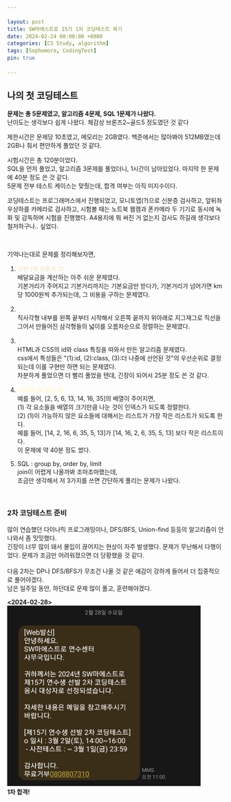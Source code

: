 ```yaml
---

layout: post
title: SW마에스트로 15기 1차 코딩테스트 복기
date: 2024-02-24 00:00:00 +0800
categories: [CS Study, algorithm]
tags: [Sophomore, CodingTest]
pin: true

---
```


## 나의 첫 코딩테스트
**문제는 총 5문제였고, 알고리즘 4문제, SQL 1문제가 나왔다.**  
난이도는 생각보다 쉽게 나왔다. 체감상 브론즈2~골드5 정도였던 것 같다

제한시간은 문제당 10초였고, 메모리는 2GB였다. 백준에서는 많아봐야 512MB였는데 2GB나 줘서 편안하게 풀었던 것 같다.

시험시간은 총 120분이었다.  
SQL을 먼저 풀었고, 알고리즘 3문제를 풀었더니, 1시간이 남아있었다. 마지막 한 문제에 40분 정도 쓴 것 같다.  
5문제 전부 테스트 케이스는 맞췄는데, 합격 여부는 아직 미지수이다.  

코딩테스트는 프로그래머스에서 진행되었고, 모니토앱(?)으로 신분증 검사하고, 앞뒤좌우상하를 카메라로 검사하고, 시험볼 때는 노트북 웹캠과 폰카메라 두 기기로 동시에 녹화 및 감독하며 시험을 진행했다. A4용지에 뭐 써진 거 없는지 검사도 하길래 생각보다 철저하구나.. 싶었다.

<br>

기억나는대로 문제를 정리해보자면,

1. <span style='color: #f7ddbe'>구현 (약 브론즈 2)</span>   
배달요금을 계산하는 아주 쉬운 문제였다.  
기본거리가 주어지고 기본거리까지는 기본요금만 받다가, 기본거리가 넘어가면 km당  1000원씩 추가되는데, 그 비용을 구하는 문제였다.  

2. <span style='color: #f6f8fa'>구현 (약 실버 5)</span>   
직사각형 내부를 왼쪽 끝부터 시작해서 오른쪽 끝까지 위아래로 지그재그로 직선을 그어서 만들어진 삼각형들의 넓이를 오름차순으로 정렬하는 문제였다.  

3. <span style='color: #f6f8fa'>구현 (약 실버 4)</span>   
HTML과 CSS의 id와 class 특징을 따와서 만든 알고리즘 문제였다.  
css에서 특성들은 "(1):id, (2):class, (3):더 나중에 선언된 것"의 우선순위로 결정되는데 이를 구현만 하면 되는 문제였다.  
차분하게 풀었으면 더 빨리 풀었을 텐데, 긴장이 되어서 25분 정도 쓴 것 같다.  

4. <span style='color: #fff5b1'>그리디 (약 골드 5)</span>  
예를 들어, [2, 5, 6, 13, 14, 16, 35]의 배열이 주어지면,  
(1) 각 요소들을 배열의 크기만큼 나눈 것이 인덱스가 되도록 정렬한다.  
(2) (1)이 가능하지 않은 요소들에 대해서는 리스트가 가장 작은 리스트가 되도록 한다.  
예를 들어, [14, 2, 16, 6, 35, 5, 13]가 [14, 16, 2, 6, 35, 5, 13] 보다 작은 리스트이다.  
이 문제에 약 40분 정도 썼다.

5. SQL : group by, order by, limit  
join이 어렵게 나올까봐 조마조마했는데,  
조금만 생각해서 저 3가지를 쓰면 간단하게 풀리는 문제가 나왔다.  
  
<br>

### 2차 코딩테스트 준비  

많이 연습했던 다이나믹 프로그래밍이나, DFS/BFS, Union-find 등등의 알고리즘이 안나와서 좀 밋밋했다.  
긴장이 너무 많이 돼서 몰입이 끊어지는 현상이 자주 발생했다. 문제가 무난해서 다행이었다. 문제가 조금만 어려워졌으면 더 당황했을 것 같다.  
<br>
다음 2차는 DP나 DFS/BFS가 무조건 나올 것 같은 예감이 강하게 들어서 더 집중적으로 풀어야겠다.  
남은 일주일 동안, 하던대로 문제 많이 풀고, 훈련해야겠다.

**<2024-02-28>**  
<img alt="1차 합격" src="https://github.com/JiinHong/jiinhong.github.io/blob/main/_posts/%EC%86%8C%EB%A7%88%201%EC%B0%A8%20%ED%95%A9%EA%B2%A9.jpeg?raw=true" width="450" height="420">  
**1차 합격!**